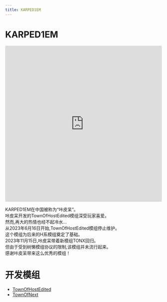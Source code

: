 ```yaml
---
title: KARPED1EM
---
```

# KARPED1EM

<iframe src="https://player.bilibili.com/player.html?isOutside=true&aid=527037322&bvid=BV1TM411T7UW&cid=1137124236&p=1&high_quality=1&danmaku=0" scrolling="no" border="0" frameborder="no" framespacing="0" width="100%" height="500px" allowfullscreen="false" ></iframe>

KARPED1EM在中国被称为“咔皮呆”。<br>
咔皮呆开发的TownOfHostEdited模组深受玩家喜爱。<br>
然而,再大的热情也经不起冷水...<br>
从2023年6月16日开始,TownOfHostEdited模组停止维护。<br>
这个模组为后来的H系模组奠定了基础。<br>
2023年11月15日,咔皮呆带着新模组TONX回归。<br>
但由于受到树懒模组协议的限制,该模组并未流行起来。<br>
感谢咔皮呆带来这么优秀的模组！<br>

# 开发模组
- [TownOfHostEdited](https://github.com/KARPED1EM/TownOfNext/tree/TOHE)
- [TownOfNext](https://github.com/KARPED1EM/TownOfNext)